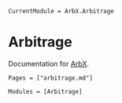 ```@meta
CurrentModule = ArbX.Arbitrage
```

# Arbitrage

Documentation for [ArbX](https://github.com/antematter/arbx/tree/master/graph/ArbX).

```@index
Pages = ["arbitrage.md"]
```

```@autodocs
Modules = [Arbitrage]
```